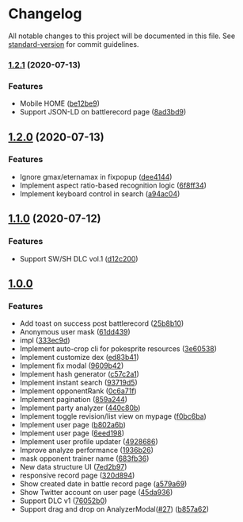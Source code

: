 # Changelog

All notable changes to this project will be documented in this file. See [standard-version](https://github.com/conventional-changelog/standard-version) for commit guidelines.

### [1.2.1](https://github.com/potato4d/pokemon63/compare/v1.2.0...v1.2.1) (2020-07-13)


### Features

* Mobile HOME ([be12be9](https://github.com/potato4d/pokemon63/commit/be12be9b4c2dc47ebaeb7dfc121381c2b07b42c9))
* Support JSON-LD on battlerecord page ([8ad3bd9](https://github.com/potato4d/pokemon63/commit/8ad3bd9f99bf58469bb998b68f25a91e5c207c81))

## [1.2.0](https://github.com/potato4d/pokemon63/compare/v1.1.0...v1.2.0) (2020-07-13)


### Features

* Ignore gmax/eternamax in fixpopup ([dee4144](https://github.com/potato4d/pokemon63/commit/dee4144cafe7506a1fdf387bcfdc3fff5f23fa15))
* Implement aspect ratio-based recognition logic ([6f8ff34](https://github.com/potato4d/pokemon63/commit/6f8ff348be061ef99162e3124157a42b43c25e06))
* Implement keyboard control in search ([a94ac04](https://github.com/potato4d/pokemon63/commit/a94ac04e188a969a8b77f6c45c5736022523b5e9))

## [1.1.0](https://github.com/potato4d/pokemon63/compare/v1.0.0...v1.1.0) (2020-07-12)

### Features

* Support SW/SH DLC vol.1 ([d12c200](https://github.com/potato4d/pokemon63/commit/d12c20027796264c92eaf3f509ba557b2a7df39a))

## [1.0.0](https://github.com/potato4d/pokemon63/releases/tag/v1.0.0)

### Features

* Add toast on success post battlerecord ([25b8b10](https://github.com/potato4d/pokemon63/commit/25b8b105ef8e62853646911f46ae9731b79ca3a0))
* Anonymous user mask ([61dd439](https://github.com/potato4d/pokemon63/commit/61dd439de255a62014459a3dc73a940facc06a42))
* impl ([333ec9d](https://github.com/potato4d/pokemon63/commit/333ec9d027d96d232763490f2dc0e39477804e09))
* Implement auto-crop cli for pokesprite resources ([3e60538](https://github.com/potato4d/pokemon63/commit/3e60538d892464ca1763b7d593209a349e3acbf5))
* Implement customize dex ([ed83b41](https://github.com/potato4d/pokemon63/commit/ed83b41262c104d3b58133811416b846153b4542))
* Implement fix modal ([9609b42](https://github.com/potato4d/pokemon63/commit/9609b42c363f28b5395362af1aa61d289b5c4284))
* Implement hash generator ([c57c2a1](https://github.com/potato4d/pokemon63/commit/c57c2a1054f2ac12d57223746d057da8ac84c280))
* Implement instant search ([93719d5](https://github.com/potato4d/pokemon63/commit/93719d5923c129ab0b89ae7413826be89fc52eda))
* Implement opponentRank ([0c6a71f](https://github.com/potato4d/pokemon63/commit/0c6a71f7063c38e4da4347b910c2273ecde8c22d))
* Implement pagination ([859a244](https://github.com/potato4d/pokemon63/commit/859a24400d59dc7527f3686d4451a4ad5d13126e))
* Implement party analyzer ([440c80b](https://github.com/potato4d/pokemon63/commit/440c80bb0d99652f21ec20d16147ec52ddea00ec))
* Implement toggle revision/list view on mypage ([f0bc6ba](https://github.com/potato4d/pokemon63/commit/f0bc6ba2440444011f06af9a63555ed2147e0b71))
* Implement user page ([b802a6b](https://github.com/potato4d/pokemon63/commit/b802a6b7a044e0a6fa8433c98768b1edf29d775b))
* Implement user page ([6eed198](https://github.com/potato4d/pokemon63/commit/6eed19849170af411ab67bfba15ed0efc16f95f4))
* Implement user profile updater ([4928686](https://github.com/potato4d/pokemon63/commit/492868687fe3bd0ecf9e9a06a389f71587b7878b))
* Improve analyze performance ([1936b26](https://github.com/potato4d/pokemon63/commit/1936b269a1e838972d8fd4c0650f94de005a372c))
* mask opponent trainer name ([683fb36](https://github.com/potato4d/pokemon63/commit/683fb36fa96db2ef718c1b51409aa559af634352))
* New data structure UI ([7ed2b97](https://github.com/potato4d/pokemon63/commit/7ed2b97a19b6b66ebd639b13faa55e150fb80ba5))
* responsive record page ([320d894](https://github.com/potato4d/pokemon63/commit/320d89416f4b76978ad0ee545e13a4c6fc819cdd))
* Show created date in battle record page ([a579a69](https://github.com/potato4d/pokemon63/commit/a579a690a98cca40a1117e3fc48c6f4965fee69f))
* Show Twitter account on user page ([45da936](https://github.com/potato4d/pokemon63/commit/45da93680dba4edf7db0c0b64cc1222d65c81aac))
* Support DLC v1 ([76052b0](https://github.com/potato4d/pokemon63/commit/76052b094c84fa0faf9ae68eedd9c3a713d8028e))
* Support drag and drop on AnalyzerModal([#27](https://github.com/potato4d/pokemon63/issues/27)) ([b857a62](https://github.com/potato4d/pokemon63/commit/b857a62a81dd15f0002f70caa4bb6327eee59154))
